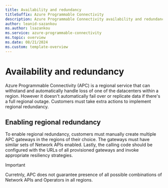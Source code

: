 ```yaml
---
title: Availability and redundancy
titleSuffix: Azure Programmable Connectivity
description: Azure Programmable Connectivity availability and redundancy.
author: leanid-sazankou
ms.author: lsazankou
ms.service: azure-programmable-connectivity
ms.topic: overview
ms.date: 08/21/2024
ms.custom: template-overview
---
```


# Availability and redundancy

Azure Programmable Connectivity (APC) is a regional service that can withstand and automatically handle loss of one of the datacenters within a region. However it doesn't automatically
fail over or replicate data if there's a full regional outage. Customers must take extra actions to implement regional redundancy.

## Enabling regional redundancy

To enable regional redundancy, customers must manually create multiple APC gateways in the regions of their choice. The gateways must have similar sets of Network APIs enabled. Lastly, the calling code should be configured with the URLs of all provisioned gateways and invoke appropriate resiliency strategies.

> [!IMPORTANT]
> Curretnly, APC does not guarantee presence of all possible combinations of Network APIs and Operators in all regions.
